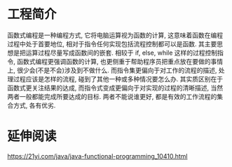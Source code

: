 # 工程简介
函数式编程是一种编程方式, 它将电脑运算视为函数的计算, 这意味着函数在编程过程中处于首要地位, 相对于指令任何实现包括流程控制都可以是函数. 其主要思想是把运算过程尽量写成函数间的嵌套. 相较于 if, else, while 这样的过程控制指令, 函数式编程更强调函数的计算, 也更侧重于帮助程序员把重点放在要做的事情上, 很少会(不是不会)涉及到不做什么. 而指令集更偏向于对工作的流程的描述, 处理过程应该是怎样的流程, 碰到了其他一种或多种情况要怎么办. 其实质区别在于函数式更关注结果的达成, 而指令式变成更偏向于对实现的过程的清晰描述, 当然两者一般都能完成所要达成的目标. 两者不能说谁更好, 都是有效的工作流程的集合方式, 各有优劣.


# 延伸阅读

https://21yi.com/java/java-functional-programming_10410.html
